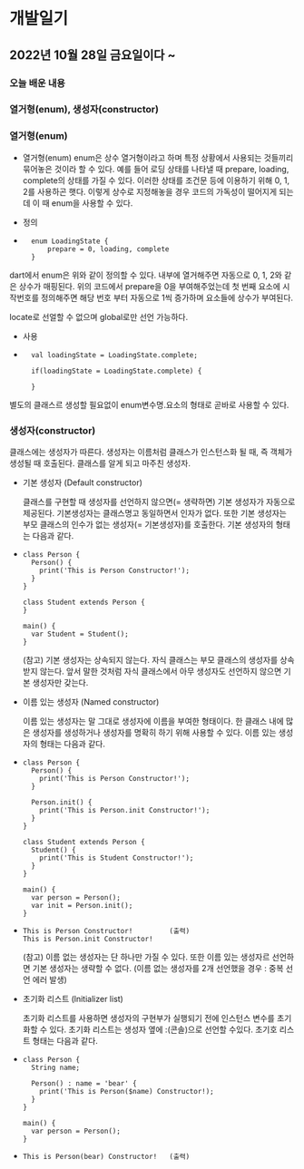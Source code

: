# 개발일기
## 2022년 10월 28일 금요일이다 ~
### 오늘 배운 내용
### 열거형(enum), 생성자(constructor)

### 열거형(enum)
- 열거형(enum)
  enum은 상수 열거형이라고 하며 특정 상황에서 사용되는 것들끼리 묶어놓은 것이라 할 수 있다.
  예를 들어 로딩 상태를 나타낼 때 prepare, loading, complete의 상태를 가질 수 있다. 이러한 상태를 조건문 등에 이용하기 위해
  0, 1, 2를 사용하곤 햇다.
  이렇게 상수로 지정해놓을 경우 코드의 가독성이 떨어지게 되는데 이 때 enum을 사용할 수 있다.
  
- 정의
-       enum LoadingState {
            prepare = 0, loading, complete
        }
  
dart에서 enum은 위와 같이 정의할 수 있다. 내부에 열거해주면 자동으로 0, 1, 2와 같은 상수가 매핑된다.
위의 코드에서 prepare을 0을 부여해주었는데 첫 번째 요소에 시작번호를 정의해주면 해당 번호 부터 자동으로 1씩 증가하며 요소들에 상수가 부여된다.

locate로 선얼할 수 없으며 global로만 선언 가능하다.

- 사용
-       val loadingState = LoadingState.complete;

        if(loadingState = LoadingState.complete) {
        
        }
        
별도의 클래스르 생성할 필요없이 enum변수명.요소의 형태로 곧바로 사용할 수 있다.

  

### 생성자(constructor)
  클래스에는 생성자가 따른다. 생성자는 이름처럼 클래스가 인스턴스화 될 때, 즉 객체가 생성될 때 호출된다. 
  클래스를 알게 되고 마주친 생성자.
  
- 기본 생성자 (Default constructor)

  클래스를 구현할 때 생성자를 선언하지 않으면(= 생략하면) 기본 생성자가 자동으로 제공된다. 기본생성자는 클래스명고 동일하면서 인자가 없다. 
  또한 기본 생성자는 부모 클래스의 인수가 없는 생성자(= 기본생성자)를 호출한다.
  기본 생성자의 형태는 다음과 같다.

-     class Person {
        Person() {
          print('This is Person Constructor!');
        }
      }
      
      class Student extends Person {
      }
      
      main() {
        var Student = Student();
      }

  (참고) 기본 생성자는 상속되지 않는다.
  자식 클래스는 부모 클래스의 생성자를 상속받지 않는다. 앞서 말한 것처럼 자식 클래스에서 아무 생성자도 선언하지 않으면 기본 생성자만 갖는다.
  
  
- 이름 있는 생성자 (Named constructor)

  이름 있는 생성자는 말 그대로 생성자에 이름을 부여한 형태이다. 한 클래스 내에 많은 생성자를 생성하거나 생성자를 명확히 하기 위해 사용할 수 있다.
  이름 있는 생성자의 형태는 다음과 같다.
  
-     class Person {
        Person() {
          print('This is Person Constructor!');
        }    
        
        Person.init() {
          print('This is Person.init Constructor!');
        }
      }
      
      class Student extends Person {
        Student() {
          print('This is Student Constructor!');
        }
      }
      
      main() {
        var person = Person();
        var init = Person.init();
      }
      
-     This is Person Constructor!         (출력)
      This is Person.init Constructor!
      
    (참고) 
    이름 없는 생성자는 단 하나만 가질 수 있다. 또한 이름 있는 생성자르 선언하면 기본 생성자는 생략할 수 없다. (이름 없는 생성자를 2개 선언했을 경우 : 중복 선언 에러 발생)
    
    
- 초기화 리스트 (lnitializer list)

  초기화 리스트를 사용하면 생성자의 구현부가 실행되기 전에 인스턴스 변수를 초기화할 수 있다. 초기화 리스트는 생성자 옆에 :(콘솔)으로 선언할 수있다. 
  초기호 리스트 형태는 다음과 같다.

-     class Person {
        String name;
        
        Person() : name = 'bear' {
          print('This is Person($name) Constructor!);
        }
      }
      
      main() {
        var person = Person();
      }
      
-     This is Person(bear) Constructor!   (출력)
      
